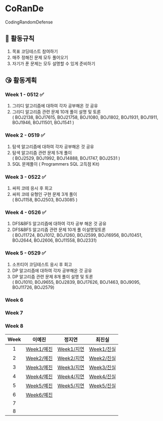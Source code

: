 # CoRanDe

CodingRandomDefense

## 🤨 활동규칙

1. 목표 코딩테스트 참여하기
2. 매주 정해진 문제 모두 풀어오기
3. 자기가 푼 문제는 모두 설명할 수 있게 준비하기

## 😘 활동계획

### Week 1 - 0512 ✅

1. 그리디 알고리즘에 대하여 각자 공부해온 것 공유
2. 그리디 알고리즘 관련 문제 10개 풀이 설명 및 토론
   <br/>( BOJ2138, BOJ17615, BOJ21758, BOJ1080, BOJ1802, BOJ1931, BOJ1911, BOJ1946, BOJ11501, BOJ1541 )

### Week 2 - 0519 ✅

1. 탐색 알고리즘에 대하여 각자 공부해온 것 공유
2. 탐색 알고리즘 관련 문제 5개 풀이
   <br/>( BOJ2529, BOJ1992, BOJ14888, BOJ1747, BOJ2531 )
3. SQL 문제풀이
   ( Programmers SQL 고득점 Kit)

### Week 3 - 0522 ✅

1. 싸피 코테 응시 후 회고
2. 싸피 코테 유형인 구현 문제 3개 풀이
   <br/>( BOJ1158, BOJ2503, BOJ3085 )

### Week 4 - 0526 ✅

1. DFS&BFS 알고리즘에 대하여 각자 공부 해온 것 공유
2. DFS&BFS 알고리즘 관련 문제 10개 풀 이설명및토론
   <br/> ( BOJ11724, BOJ1012, BOJ1260, BOJ2599, BOJ16956, BOJ10451, BOJ2644, BOJ2606, BOJ11558, BOJ2331)

### Week 5 - 0529 ✅

1. 소프티어 코딩테스트 응시 후 회고
2. DP 알고리즘에 대하여 각자 공부해온 것 공유
3. DP 알고리즘 관련 문제 8개 풀이 설명 및 토론<br/>
   ( BOJ1010, BOJ9655, BOJ2839, BOJ17626, BOJ1463, BOJ9095, BOJ11726, BOJ2579)

### Week 6

### Week 7

### Week 8

| Week |                                        이예진                                         |                                        정지연                                         |                                        최진실                                         |
| :--: | :-----------------------------------------------------------------------------------: | :-----------------------------------------------------------------------------------: | :-----------------------------------------------------------------------------------: |
|  1   | [Week1/예진](https://github.com/yejinleee/CoRanDe/tree/main/Week1/%EC%98%88%EC%A7%84) | [Week1/지연](https://github.com/yejinleee/CoRanDe/tree/main/Week1/%EC%A7%80%EC%97%B0) | [Week1/진실](https://github.com/yejinleee/CoRanDe/tree/main/Week1/%EC%A7%84%EC%8B%A4) |
|  2   | [Week2/예진](https://github.com/yejinleee/CoRanDe/tree/main/Week2/%EC%98%88%EC%A7%84) | [Week2/지연](https://github.com/yejinleee/CoRanDe/tree/main/Week2/%EC%A7%80%EC%97%B0) | [Week2/진실](https://github.com/yejinleee/CoRanDe/tree/main/Week2/%EC%A7%84%EC%8B%A4) |
|  3   | [Week3/예진](https://github.com/yejinleee/CoRanDe/tree/main/Week3/%EC%98%88%EC%A7%84) | [Week3/지연](https://github.com/yejinleee/CoRanDe/tree/main/Week3/%EC%A7%80%EC%97%B0) | [Week3/진실](https://github.com/yejinleee/CoRanDe/tree/main/Week3/%EC%A7%84%EC%8B%A4) |
|  4   | [Week4/예진](https://github.com/yejinleee/CoRanDe/tree/main/Week4/%EC%98%88%EC%A7%84) | [Week4/지연](https://github.com/yejinleee/CoRanDe/tree/main/Week4/%EC%A7%80%EC%97%B0) | [Week4/진실](https://github.com/yejinleee/CoRanDe/tree/main/Week4/%EC%A7%84%EC%8B%A4) |
|  5   | [Week5/예진](https://github.com/yejinleee/CoRanDe/tree/main/Week5/%EC%98%88%EC%A7%84) | [Week5/지연](https://github.com/yejinleee/CoRanDe/tree/main/Week5/%EC%A7%80%EC%97%B0) | [Week5/진실](https://github.com/yejinleee/CoRanDe/tree/main/Week5/%EC%A7%84%EC%8B%A4) |
|  6   | [Week6/예진](https://github.com/yejinleee/CoRanDe/tree/main/Week6/%EC%98%88%EC%A7%84) |                                                                                       |                                                                                       |
|  7   |                                                                                       |                                                                                       |                                                                                       |
|  8   |                                                                                       |                                                                                       |                                                                                       |
